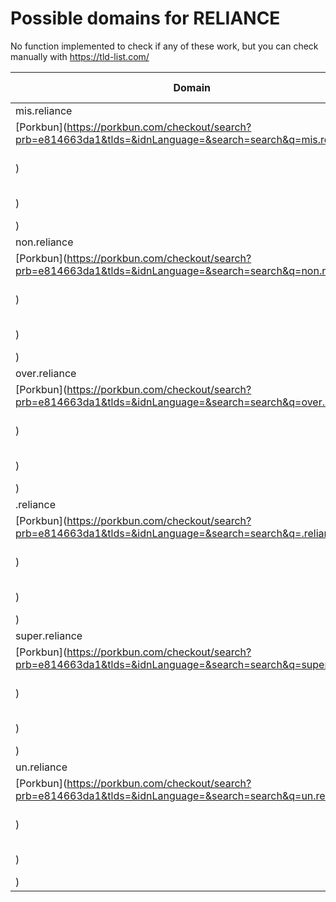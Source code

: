 # Possible domains for RELIANCE

No function implemented to check if any of these work, but you can check manually with https://tld-list.com/

| Domain | Porkbun | NameCheap | Google Domains |
|---|---|---|---|
| mis.reliance | [Porkbun](https://porkbun.com/checkout/search?prb=e814663da1&tlds=&idnLanguage=&search=search&q=mis.reliance) | [Namecheap](https://www.namecheap.com/domains/registration/results/?domain=mis.reliance) | [Google](https://domains.google.com/registrar/search?searchTerm=mis.reliance) |
| non.reliance | [Porkbun](https://porkbun.com/checkout/search?prb=e814663da1&tlds=&idnLanguage=&search=search&q=non.reliance) | [Namecheap](https://www.namecheap.com/domains/registration/results/?domain=non.reliance) | [Google](https://domains.google.com/registrar/search?searchTerm=non.reliance) |
| over.reliance | [Porkbun](https://porkbun.com/checkout/search?prb=e814663da1&tlds=&idnLanguage=&search=search&q=over.reliance) | [Namecheap](https://www.namecheap.com/domains/registration/results/?domain=over.reliance) | [Google](https://domains.google.com/registrar/search?searchTerm=over.reliance) |
| .reliance | [Porkbun](https://porkbun.com/checkout/search?prb=e814663da1&tlds=&idnLanguage=&search=search&q=.reliance) | [Namecheap](https://www.namecheap.com/domains/registration/results/?domain=.reliance) | [Google](https://domains.google.com/registrar/search?searchTerm=.reliance) |
| super.reliance | [Porkbun](https://porkbun.com/checkout/search?prb=e814663da1&tlds=&idnLanguage=&search=search&q=super.reliance) | [Namecheap](https://www.namecheap.com/domains/registration/results/?domain=super.reliance) | [Google](https://domains.google.com/registrar/search?searchTerm=super.reliance) |
| un.reliance | [Porkbun](https://porkbun.com/checkout/search?prb=e814663da1&tlds=&idnLanguage=&search=search&q=un.reliance) | [Namecheap](https://www.namecheap.com/domains/registration/results/?domain=un.reliance) | [Google](https://domains.google.com/registrar/search?searchTerm=un.reliance) |
